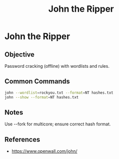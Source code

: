 ﻿---
title: "John the Ripper"
type: tool-note
tool: john
tags: [tool, pentesting, cracking]
cssclass: cs-note
---

# John the Ripper

## Objective
Password cracking (offline) with wordlists and rules.

## Common Commands
```bash
john --wordlist=rockyou.txt --format=NT hashes.txt
john --show --format=NT hashes.txt
```

## Notes
Use --fork for multicore; ensure correct hash format.

## References
- https://www.openwall.com/john/


